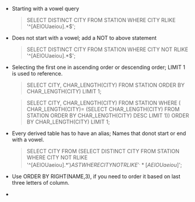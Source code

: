 - Starting with a vowel query

  > SELECT DISTINCT CITY FROM STATION WHERE CITY RLIKE '^[AEIOUaeiou].*$'; 
  
- Does not start with a vowel; add a NOT to above statement 

  > SELECT DISTINCT CITY FROM STATION WHERE CITY NOT RLIKE '^[AEIOUaeiou].*$';
  
- Selecting the first one in ascending order or descending order; LIMIT 1 is used to reference.

  > SELECT CITY, CHAR_LENGTH(CITY) FROM STATION ORDER BY CHAR_LENGTH(CITY) LIMIT 1;
  
  > SELECT CITY, CHAR_LENGTH(CITY) FROM STATION 
    WHERE ( CHAR_LENGTH(CITY)= (SELECT CHAR_LENGTH(CITY) FROM STATION ORDER BY CHAR_LENGTH(CITY) DESC LIMIT 1)) 
    ORDER BY CHAR_LENGTH(CITY) LIMIT 1;

- Every derived table has to have an alias; Names that donot start or end with a vowel.
  
  > SELECT CITY FROM 
        (SELECT DISTINCT CITY FROM 
                STATION WHERE CITY NOT RLIKE '^[AEIOUaeiou].*$') AS T
    WHERE CITY NOT RLIKE '^.*[AEIOUaeiou]$';
    
 - Use ORDER BY RIGHT(NAME,3), if you need to order it based on last three letters of column.
 - 
